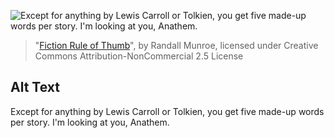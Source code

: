 ![Except for anything by Lewis Carroll or Tolkien, you get five made-up words per story.  I'm looking at you, Anathem.](https://imgs.xkcd.com/comics/fiction_rule_of_thumb.png)
> "[Fiction Rule of Thumb](https://xkcd.com/483/)", by Randall Munroe, licensed under Creative Commons Attribution-NonCommercial 2.5 License

## Alt Text
Except for anything by Lewis Carroll or Tolkien, you get five made-up words per story.  I'm looking at you, Anathem.
